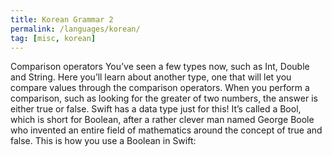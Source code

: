 ```yaml
---
title: Korean Grammar 2
permalink: /languages/korean/
tag: [misc, korean]
---
```


Comparison operators
You’ve seen a few types now, such as Int, Double and String. Here you’ll learn about another type, one that will let you compare values through the comparison operators.
When you perform a comparison, such as looking for the greater of two numbers, the answer is either true or false. Swift has a data type just for this! It’s called a Bool, which is short for Boolean, after a rather clever man named George Boole who invented an entire field of mathematics around the concept of true and false.
This is how you use a Boolean in Swift: